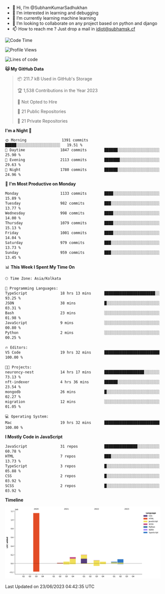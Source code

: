 - 👋 Hi, I’m @SubhamKumarSadhukhan
- 👀 I’m interested in learning and debugging
- 🌱 I’m currently learning machine learning
- 💞️ I’m looking to collaborate on any project based on python and django
- 📫 How to reach me ?
      Just drop a mail in idiot@subhamsk.cf

<!---
SubhamKumarSadhukhan/SubhamKumarSadhukhan is a ✨ special ✨ repository because its `README.md` (this file) appears on your GitHub profile.
You can click the Preview link to take a look at your changes.
--->


<!--START_SECTION:waka-->
![Code Time](http://img.shields.io/badge/Code%20Time-1%2C250%20hrs%2043%20mins-blue)

![Profile Views](http://img.shields.io/badge/Profile%20Views-8-blue)

![Lines of code](https://img.shields.io/badge/From%20Hello%20World%20I%27ve%20Written-1.8%20million%20lines%20of%20code-blue)

**🐱 My GitHub Data** 

> 📦 211.7 kB Used in GitHub's Storage 
 > 
> 🏆 1,538 Contributions in the Year 2023
 > 
> 🚫 Not Opted to Hire
 > 
> 📜 21 Public Repositories 
 > 
> 🔑 21 Private Repositories 
 > 
**I'm a Night 🦉** 

```text
🌞 Morning                1391 commits        █████░░░░░░░░░░░░░░░░░░░░   19.51 % 
🌆 Daytime                1847 commits        ██████░░░░░░░░░░░░░░░░░░░   25.90 % 
🌃 Evening                2113 commits        ███████░░░░░░░░░░░░░░░░░░   29.63 % 
🌙 Night                  1780 commits        ██████░░░░░░░░░░░░░░░░░░░   24.96 % 
```
📅 **I'm Most Productive on Monday** 

```text
Monday                   1133 commits        ████░░░░░░░░░░░░░░░░░░░░░   15.89 % 
Tuesday                  982 commits         ███░░░░░░░░░░░░░░░░░░░░░░   13.77 % 
Wednesday                998 commits         ████░░░░░░░░░░░░░░░░░░░░░   14.00 % 
Thursday                 1079 commits        ████░░░░░░░░░░░░░░░░░░░░░   15.13 % 
Friday                   1001 commits        ████░░░░░░░░░░░░░░░░░░░░░   14.04 % 
Saturday                 979 commits         ███░░░░░░░░░░░░░░░░░░░░░░   13.73 % 
Sunday                   959 commits         ███░░░░░░░░░░░░░░░░░░░░░░   13.45 % 
```


📊 **This Week I Spent My Time On** 

```text
🕑︎ Time Zone: Asia/Kolkata

💬 Programming Languages: 
TypeScript               18 hrs 13 mins      ███████████████████████░░   93.25 % 
JSON                     38 mins             █░░░░░░░░░░░░░░░░░░░░░░░░   03.31 % 
Bash                     23 mins             ░░░░░░░░░░░░░░░░░░░░░░░░░   01.98 % 
JavaScript               9 mins              ░░░░░░░░░░░░░░░░░░░░░░░░░   00.80 % 
Python                   2 mins              ░░░░░░░░░░░░░░░░░░░░░░░░░   00.25 % 

🔥 Editors: 
VS Code                  19 hrs 32 mins      █████████████████████████   100.00 % 

🐱‍💻 Projects: 
neuroncy-nest            14 hrs 17 mins      ██████████████████░░░░░░░   73.13 % 
nft-indexer              4 hrs 36 mins       ██████░░░░░░░░░░░░░░░░░░░   23.54 % 
mongodb                  26 mins             █░░░░░░░░░░░░░░░░░░░░░░░░   02.27 % 
migration                12 mins             ░░░░░░░░░░░░░░░░░░░░░░░░░   01.05 % 

💻 Operating System: 
Mac                      19 hrs 32 mins      █████████████████████████   100.00 % 
```

**I Mostly Code in JavaScript** 

```text
JavaScript               31 repos            ███████████████░░░░░░░░░░   60.78 % 
HTML                     7 repos             ███░░░░░░░░░░░░░░░░░░░░░░   13.73 % 
TypeScript               3 repos             █░░░░░░░░░░░░░░░░░░░░░░░░   05.88 % 
CSS                      2 repos             █░░░░░░░░░░░░░░░░░░░░░░░░   03.92 % 
SCSS                     2 repos             █░░░░░░░░░░░░░░░░░░░░░░░░   03.92 % 
```



**Timeline**

![Lines of Code chart](https://raw.githubusercontent.com/SubhamKumarSadhukhan/SubhamKumarSadhukhan/main/assets/bar_graph.png)


 Last Updated on 23/06/2023 04:42:35 UTC
<!--END_SECTION:waka-->
